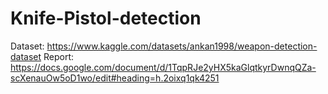 # Knife-Pistol-detection
Dataset:
  https://www.kaggle.com/datasets/ankan1998/weapon-detection-dataset
Report:
  https://docs.google.com/document/d/1TqpRJe2yHX5kaGlqtkyrDwnqQZa-scXenauOw5oD1wo/edit#heading=h.2oixq1qk4251
  
